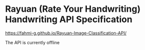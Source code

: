 # Rayuan (Rate Your Handwriting) Handwriting API Specification
https://fahmi-g.github.io/Rayuan-Image-Classification-API/

The API is currently offline
